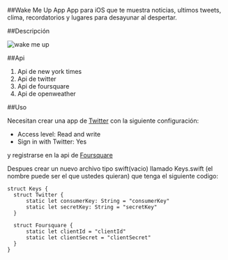 ##Wake  Me Up App
App para iOS que te muestra noticias, ultimos tweets, clima, recordatorios y lugares para desayunar al despertar.

##Descripción

![wake me up](http://res.cloudinary.com/vincent1bt/image/upload/v1467842308/wakemeup2_gvy7sl.gif "Video demo")

##Api

1. Api de new york times
2. Api de twitter
3. Api de foursquare
4. Api de openweather

##Uso

Necesitan crear una app de [Twitter](https://apps.twitter.com)
con la siguiente configuración:

- Access level: Read and write
- Sign in with Twitter: Yes

y registrarse en la api de [Foursquare](https://developer.foursquare.com/)

Despues crear un nuevo archivo tipo swift(vacio) llamado Keys.swift (el nombre puede ser el que ustedes quieran)
que tenga el siguiente codigo:

```
struct Keys {
  struct Twitter {
      static let consumerKey: String = "consumerKey"
      static let secretKey: String = "secretKey"
  }

  struct Foursquare {
      static let clientId = "clientId"
      static let clientSecret = "clientSecret"
  }
}
```